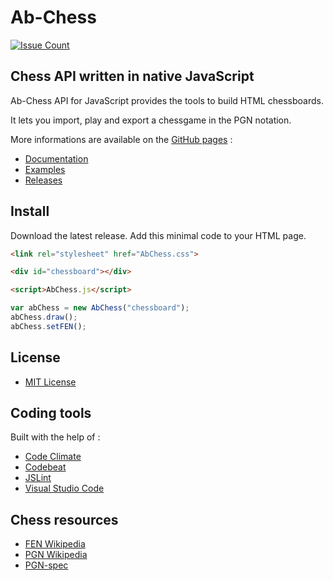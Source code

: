 # Ab-Chess

[![Issue Count](https://codeclimate.com/github/Nimzozo/Ab-Chess/badges/issue_count.svg)](https://codeclimate.com/github/Nimzozo/Ab-Chess)

## Chess API written in native JavaScript

Ab-Chess API for JavaScript provides the tools to build HTML chessboards. 

It lets you import, play and export a chessgame in the PGN notation.

More informations are available on the [GitHub pages](https://nimzozo.github.io/Ab-Chess/) :

- [Documentation](https://nimzozo.github.io/Ab-Chess/docs/overview.html)
- [Examples](https://nimzozo.github.io/Ab-Chess/examples/basics/default.html)
- [Releases](https://nimzozo.github.io/Ab-Chess/download.html)

## Install

Download the latest release. Add this minimal code to your HTML page.

```html
<link rel="stylesheet" href="AbChess.css">

<div id="chessboard"></div>

<script>AbChess.js</script>
```

```javascript
var abChess = new AbChess("chessboard");
abChess.draw();
abChess.setFEN();
```

## License

- [MIT License](https://github.com/Nimzozo/ab-chess/blob/master/LICENSE.txt)

## Coding tools

Built with the help of :

- [Code Climate](https://codeclimate.com)
- [Codebeat](https://codebeat.co)
- [JSLint](http://www.jslint.com)
- [Visual Studio Code](http://code.visualstudio.com)

## Chess resources

- [FEN Wikipedia](https://en.wikipedia.org/wiki/Forsyth%E2%80%93Edwards_Notation)
- [PGN Wikipedia](https://en.wikipedia.org/wiki/Portable_Game_Notation)
- [PGN-spec](https://www.chessclub.com/user/help/PGN-spec)
